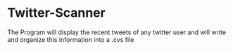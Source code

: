 # Twitter-Scanner
The Program will display the recent tweets of any twitter user and will write and organize this information into a .cvs file
